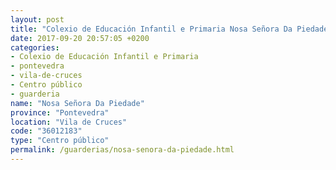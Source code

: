 ```yaml
---
layout: post
title: "Colexio de Educación Infantil e Primaria Nosa Señora Da Piedade"
date: 2017-09-20 20:57:05 +0200
categories:
- Colexio de Educación Infantil e Primaria
- pontevedra
- vila-de-cruces
- Centro público
- guarderia
name: "Nosa Señora Da Piedade"
province: "Pontevedra"
location: "Vila de Cruces"
code: "36012183"
type: "Centro público"
permalink: /guarderias/nosa-senora-da-piedade.html
---
```

